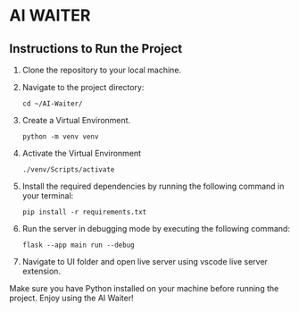 # AI WAITER

## Instructions to Run the Project

1. Clone the repository to your local machine.
2. Navigate to the project directory:
   ```
   cd ~/AI-Waiter/
   ```
3. Create a Virtual Environment.
   ```
   python -m venv venv
   ```
4. Activate the Virtual Environment
   ```
   ./venv/Scripts/activate
   ```
5. Install the required dependencies by running the following command in your terminal:

   ```
   pip install -r requirements.txt
   ```

6. Run the server in debugging mode by executing the following command:
   ```
   flask --app main run --debug
   ```
7. Navigate to UI folder and open live server using vscode live server extension.

Make sure you have Python installed on your machine before running the project.
Enjoy using the AI Waiter!
